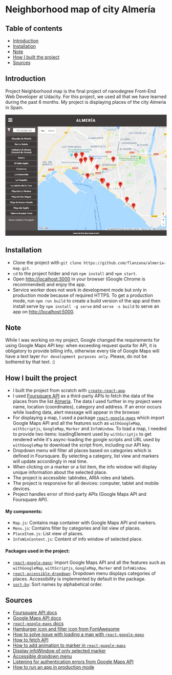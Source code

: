 # Neighborhood map of city Almería

## Table of contents
* [Introduction](#introduction)
* [Installation](#installation)
* [Note](#note)
* [How I built the project](#how-i-built-the-project)
* [Sources](#sources)


## Introduction
Project Neighborhood map is the final project of nanodegree Front-End Web Developer at Udacity. For this project, we used all that we have learned during the past 6 months. My project is displaying places of the city Almería in Spain.

![Final interface](./src/img/final-interface.png)


## Installation
- Clone the project with `git clone https://github.com/flanzana/almeria-map.git`.
- `cd` to the project folder and run `npm install` and `npm start`.
- Open [http://localhost:3000](http://localhost:3000) in your browser (Google Chrome is recommended) and enjoy the app.
- Service worker does not work in development mode but only in production mode because of required HTTPS. To get a production mode, run `npm run build` to create a build version of the app and then install serve by `npm install -g serve` and `serve -s build` to serve an app on [http://localhost:5000](http://localhost:5000).


## Note
While I was working on my project, Google changed the requirements for using Google Maps API key: when exceeding request quota for API, it is obligatory to provide billing info, otherwise every tile of Google Maps will have a text layer `For development purposes only`. Please, do not be bothered by that text. :)


## How I built the project
- I built the project from scratch with [`create-react-app`](https://github.com/facebookincubator/create-react-app).
- I used [Foursquare API](https://developer.foursquare.com/) as a third-party APIs to fetch the data of the places from the list [Almeria](https://foursquare.com/user/507697890/list/almeria). The data I used further in my project were name, location (coordinates), category and address. If an error occurs while loading data, alert message will appear in the browser.
- For displaying a map, I used a package [`react-google-maps`](https://www.npmjs.com/package/react-google-maps) which import Google Maps API and all the features such as `withGoogleMap`, `withScriptjs`, `GoogleMap`, `Marker` and `InfoWindow`. To load a map, I needed to provide two items: loadingElement used by `withScriptjs` to get rendered while it's async-loading the google scripts and URL used by `withGoogleMap` to download the script from, including our API key.
- Dropdown menu will filter all places based on categories which is defined in Foursquare. By selecting a category, list view and markers will update accordingly in real time.
- When clicking on a marker or a list item, the info window will display unique information about the selected place.
- The project is accessible: tabIndex, ARIA roles and labels.
- The project is responsive for all devices: computer, tablet and mobile devices.
- Project handles error of third-party APIs (Google Maps API and Foursquare API).


#### My components:
- `Map.js`: Contains map container with Google Maps API and markers.
- `Menu.js`: Contains filter by categories and list view of places.
- `PlaceItem.js`: List view of places.
- `InfoWinContent.js`: Content of info window of selected place.


#### Packages used in the project:
- [`react-google-maps`](https://www.npmjs.com/package/react-google-maps): Import Google Maps API and all the features such as `withGoogleMap`, `withScriptjs`, `GoogleMap`, `Marker` and `InfoWindow`.
- [`react-accessible-dropdown`](https://www.npmjs.com/package/react-accessible-dropdown): Dropdown menu displays categories of places. Accessibility is implemented by default in the package.
- [`sort-by`](https://www.npmjs.com/package/sort-by): Sort names by alphabetical order.


## Sources
- [Foursquare API docs](https://developer.foursquare.com/docs)
- [Google Maps API docs](https://developers.google.com/maps/documentation/)
- [`react-google-maps` docs](https://tomchentw.github.io/react-google-maps/)
- [Hamburger icon and filter icon from FontAwesome](https://fontawesome.com/v4.7.0/icons/)
- [How to solve issue with loading a map with `react-google-maps`](https://github.com/tomchentw/react-google-maps/issues/414)
- [How to fetch API](https://developer.mozilla.org/en-US/docs/Web/API/Fetch_API/Using_Fetch)
- [How to add animation to marker in `react-google-maps`](https://stackoverflow.com/questions/44729776/how-can-animation-be-added-to-markers-in-react-google-maps)
- [Display infoWindow of only selected marker](https://gist.github.com/jwo/43b382fc60eb09d3a415c9953f4057f8)
- [Accessible dropdown menu](https://www.npmjs.com/package/react-accessible-dropdown)
- [Listening for authentication errors from Google Maps API](https://developers.google.com/maps/documentation/javascript/events)
- [How to run an app in production mode](https://github.com/facebook/create-react-app/blob/master/packages/react-scripts/template/README.md#deployment)